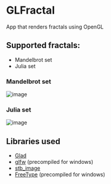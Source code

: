 # GLFractal
App that renders fractals using OpenGL
## Supported fractals:
- Mandelbrot set
- Julia set
### Mandelbrot set
![image](https://user-images.githubusercontent.com/46282097/149403525-cc4b0c04-2087-4159-a8f7-4e8360fe8b01.png)
### Julia set
![image](https://user-images.githubusercontent.com/46282097/149403606-ef6dc698-6b5c-4eb9-8ea8-970e601cd04a.png)
## Libraries used
- [Glad](https://glad.dav1d.de)
- [glfw](https://github.com/glfw/glfw) (precompiled for windows)
- [stb_image](https://github.com/nothings/stb/blob/master/stb_image.h)
- [FreeType](https://freetype.org/index.html) (precompiled for windows)
